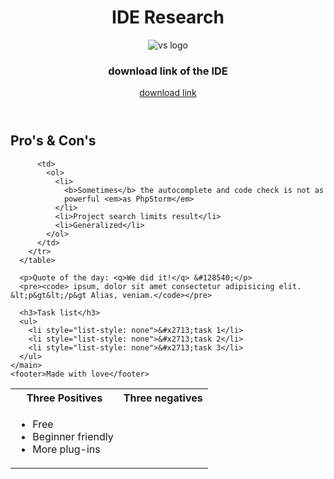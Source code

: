 <header>
      <H1>IDE Research</H1>
      <img
        src="https://itnext.io/settings-sync-with-vs-code-c3d4f126989"
        alt="vs logo"
      />
      <h3>download link of the IDE</h3>
      <a href="https://code.visualstudio.com/download">download link</a>
    </header>
    <main>
      <h2>
        Pro's & Con's
      </h2>
      <table>
        <tr>
          <th>Three Positives</th>
          <th>Three negatives</th>
        </tr>
        <tr>
          <td>
            <ul>
              <li>Free</li>
              <li>Beginner friendly</li>
              <li>More plug-ins</li>
            </ul>
          </td>

          <td>
            <ol>
              <li>
                <b>Sometimes</b> the autocomplete and code check is not as
                powerful <em>as PhpStorm</em>
              </li>
              <li>Project search limits result</li>
              <li>Generalized</li>
            </ol>
          </td>
        </tr>
      </table>

      <p>Quote of the day: <q>We did it!</q> &#128540;</p>
      <pre><code> ipsum, dolor sit amet consectetur adipisicing elit. &lt;p&gt&lt;/p&gt Alias, veniam.</code></pre>

      <h3>Task list</h3>
      <ul>
        <li style="list-style: none">&#x2713;task 1</li>
        <li style="list-style: none">&#x2713;task 2</li>
        <li style="list-style: none">&#x2713;task 3</li>
      </ul>
    </main>
    <footer>Made with love</footer>
